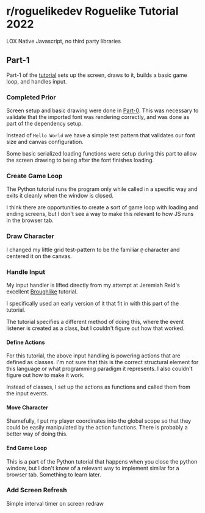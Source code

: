 # r/roguelikedev Roguelike Tutorial 2022
LOX
Native Javascript, no third party libraries

##  Part-1
Part-1 of the [tutorial](https://rogueliketutorials.com/tutorials/tcod/v2/part-1/) sets up the screen, draws to it, builds a basic game loop, and handles input.

### Completed Prior
Screen setup and basic drawing were done in [Part-0](https://mootootwo.github.io/lox/part-0).  This was necessary to validate that the imported font was rendering correctly, and was done as part of the dependency setup.

Instead of `Hello World` we have a simple test pattern that validates our font size and canvas configuration.

Some basic serialized loading functions were setup during this part to allow the screen drawing to being after the font finishes loading.

### Create Game Loop
The Python tutorial runs the program only while called in a specific way and exits it cleanly when the window is closed.

I think there are opportunities to create a sort of game loop with loading and ending screens, but I don't see a way to make this relevant to how JS runs in the browser tab.

### Draw Character
I changed my little grid test-pattern to be the familiar `@` character and centered it on the canvas.

### Handle Input
My input handler is lifted directly from my attempt at Jeremiah Reid's excellent [Broughlike](https://nluqo.github.io/broughlike-tutorial/index.html) tutorial.

I specifically used an early version of it that fit in with this part of the tutorial.

The tutorial specifies a different method of doing this, where the event listener is created as a class, but I couldn't figure out how that worked.

#### Define Actions
For this tutorial, the above input handling is powering actions that are defined as classes.  I'm not sure that this is the correct structural element for this language or what programming paradigm it represents. I also couldn't figure out how to make it work.

Instead of classes, I set up the actions as functions and called them from the input events.

#### Move Character
Shamefully, I put my player coordinates into the global scope so that they could be easily manipulated by the action functions.  There is probably a better way of doing this.

#### End Game Loop
This is a part of the Python tutorial that happens when you close the python window, but I don't know of a relevant way to implement similar for a browser tab.  Something to learn later.

### Add Screen Refresh
Simple interval timer on screen redraw